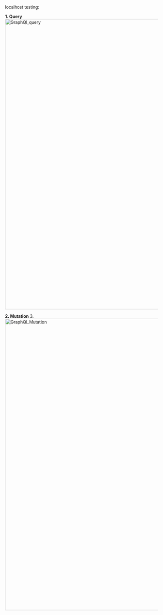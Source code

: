 localhost testing:

**1. Query**
<img width="953" alt="GraphQl_query" src="https://github.com/user-attachments/assets/d7b22cb4-9077-40b9-aa16-ea556e4f5a01">

**2. Mutation**
3. <img width="957" alt="GraphQl_Mutation" src="https://github.com/user-attachments/assets/0ad3c547-dc73-4236-96b0-48e752c7eff1">
